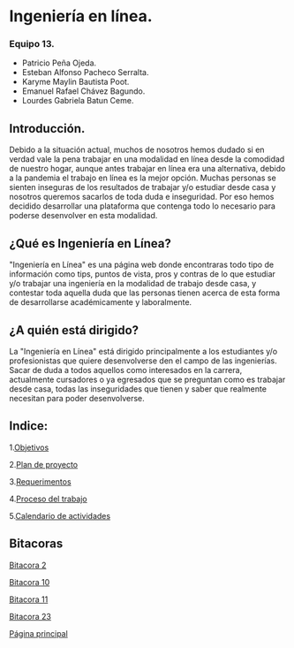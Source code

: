 # Ingeniería en línea.

### Equipo 13.
- Patricio Peña Ojeda.
- Esteban Alfonso Pacheco Serralta.
- Karyme Maylin Bautista Poot.
- Emanuel Rafael Chávez Bagundo.
- Lourdes Gabriela Batun Ceme. 

## Introducción.

Debido a la situación actual, muchos de nosotros hemos dudado si en verdad vale la pena trabajar en una modalidad en línea desde la
comodidad de nuestro hogar, aunque antes trabajar en línea era una alternativa, debido a la pandemia el trabajo en línea es la mejor
opción. Muchas personas se sienten inseguras de los resultados de trabajar y/o estudiar desde casa y nosotros queremos sacarlos de 
toda duda e inseguridad. 
Por eso hemos decidido desarrollar una plataforma que contenga todo lo necesario para poderse desenvolver en esta modalidad.

## ¿Qué es Ingeniería en Línea?
"Ingeniería en Línea" es una página web donde encontraras todo tipo de información como tips, puntos de vista, pros y contras de lo que
estudiar y/o trabajar una ingeniería en la modalidad de trabajo desde casa, y contestar toda aquella duda que las personas tienen 
acerca de esta forma de desarrollarse académicamente y laboralmente.

## ¿A quién está dirigido?
La "Ingeniería en Línea" está dirigido principalmente a los estudiantes y/o profesionistas que quiere desenvolverse den el campo 
de las ingenierías. Sacar de duda a todos aquellos como interesados en la carrera, actualmente cursadores o ya egresados que se preguntan como es trabajar desde casa, todas las inseguridades que tienen y saber que realmente necesitan para poder desenvolverse.

## Indice:

1.[Objetivos](https://github.com/Equipo-13FIS/Ingenieria-en-linea/blob/main/Objetivos.md)

2.[Plan de proyecto](https://github.com/Equipo-13FIS/Ingenieria-en-linea/blob/main/Plan%20de%20Proyecto.md)

3.[Requerimentos](https://github.com/Equipo-13FIS/Ingenieria-en-linea/blob/main/Requerimientos.md)

4.[Proceso del trabajo](https://github.com/Equipo-13FIS/Ingenieria-en-linea/blob/main/PROCESO%20%20DE%20TRABAJO.md)

5.[Calendario de actividades](https://github.com/Equipo-13FIS/Ingenieria-en-linea/blob/main/Calendario%20de%20Actividades.md)

## Bitacoras
[Bitacora 2 ](https://github.com/Equipo-13FIS/Ingenieria-en-linea/blob/main/Bitácoras/Bitácora%202.md)

[Bitacora 10](https://github.com/Equipo-13FIS/Ingenieria-en-linea/blob/main/Bitácoras/Bitacora-10.md)

[Bitacora 11](https://github.com/Equipo-13FIS/Ingenieria-en-linea/blob/main/Bitácoras/Bitacora-11.md)

[Bitacora 23](https://github.com/Equipo-13FIS/Ingenieria-en-linea/blob/main/Bit%C3%A1cora%2023.md)


[Página principal](https://github.com/Equipo-13FIS/Ingenieria-en-linea)
